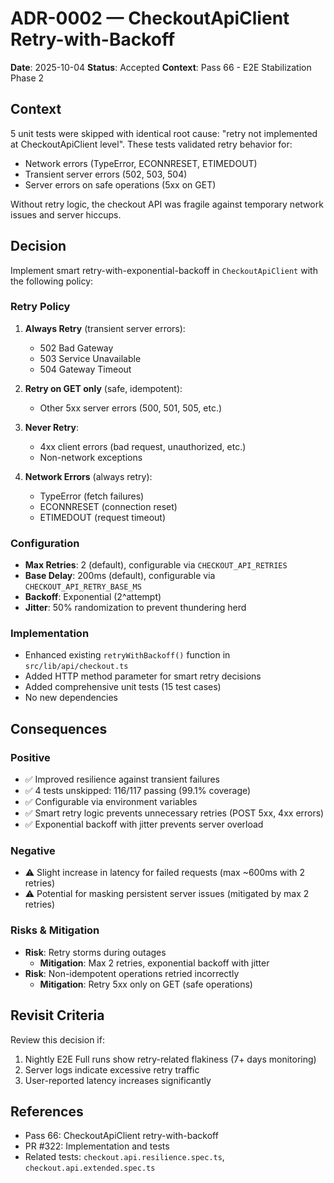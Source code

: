 # ADR-0002 — CheckoutApiClient Retry-with-Backoff

**Date**: 2025-10-04
**Status**: Accepted
**Context**: Pass 66 - E2E Stabilization Phase 2

## Context

5 unit tests were skipped with identical root cause: "retry not implemented at CheckoutApiClient level". These tests validated retry behavior for:
- Network errors (TypeError, ECONNRESET, ETIMEDOUT)
- Transient server errors (502, 503, 504)
- Server errors on safe operations (5xx on GET)

Without retry logic, the checkout API was fragile against temporary network issues and server hiccups.

## Decision

Implement smart retry-with-exponential-backoff in `CheckoutApiClient` with the following policy:

### Retry Policy
1. **Always Retry** (transient server errors):
   - 502 Bad Gateway
   - 503 Service Unavailable
   - 504 Gateway Timeout

2. **Retry on GET only** (safe, idempotent):
   - Other 5xx server errors (500, 501, 505, etc.)

3. **Never Retry**:
   - 4xx client errors (bad request, unauthorized, etc.)
   - Non-network exceptions

4. **Network Errors** (always retry):
   - TypeError (fetch failures)
   - ECONNRESET (connection reset)
   - ETIMEDOUT (request timeout)

### Configuration
- **Max Retries**: 2 (default), configurable via `CHECKOUT_API_RETRIES`
- **Base Delay**: 200ms (default), configurable via `CHECKOUT_API_RETRY_BASE_MS`
- **Backoff**: Exponential (2^attempt)
- **Jitter**: 50% randomization to prevent thundering herd

### Implementation
- Enhanced existing `retryWithBackoff()` function in `src/lib/api/checkout.ts`
- Added HTTP method parameter for smart retry decisions
- Added comprehensive unit tests (15 test cases)
- No new dependencies

## Consequences

### Positive
- ✅ Improved resilience against transient failures
- ✅ 4 tests unskipped: 116/117 passing (99.1% coverage)
- ✅ Configurable via environment variables
- ✅ Smart retry logic prevents unnecessary retries (POST 5xx, 4xx errors)
- ✅ Exponential backoff with jitter prevents server overload

### Negative
- ⚠️ Slight increase in latency for failed requests (max ~600ms with 2 retries)
- ⚠️ Potential for masking persistent server issues (mitigated by max 2 retries)

### Risks & Mitigation
- **Risk**: Retry storms during outages
  - **Mitigation**: Max 2 retries, exponential backoff with jitter
- **Risk**: Non-idempotent operations retried incorrectly
  - **Mitigation**: Retry 5xx only on GET (safe operations)

## Revisit Criteria

Review this decision if:
1. Nightly E2E Full runs show retry-related flakiness (7+ days monitoring)
2. Server logs indicate excessive retry traffic
3. User-reported latency increases significantly

## References

- Pass 66: CheckoutApiClient retry-with-backoff
- PR #322: Implementation and tests
- Related tests: `checkout.api.resilience.spec.ts`, `checkout.api.extended.spec.ts`
